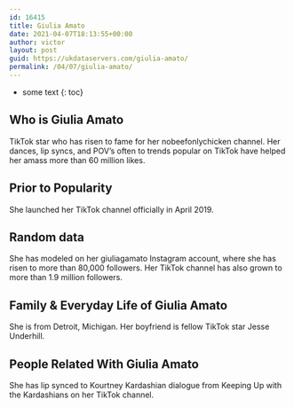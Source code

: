 ```yaml
---
id: 16415
title: Giulia Amato
date: 2021-04-07T18:13:55+00:00
author: victor
layout: post
guid: https://ukdataservers.com/giulia-amato/
permalink: /04/07/giulia-amato/
---
```


* some text
{: toc}


## Who is Giulia Amato



TikTok star who has risen to fame for her nobeefonlychicken channel. Her dances, lip syncs, and POV&#8217;s often to trends popular on TikTok have helped her amass more than 60 million likes.

                
                
                
## Prior to Popularity



She launched her TikTok channel officially in April 2019.

                
                
                
## Random data



She has modeled on her giuliagamato Instagram account, where she has risen to more than 80,000 followers. Her TikTok channel has also grown to more than 1.9 million followers. 

                
                
                
## Family & Everyday Life of Giulia Amato



She is from Detroit, Michigan. Her boyfriend is fellow TikTok star Jesse Underhill.

                
                
                
## People Related With Giulia Amato



She has lip synced to Kourtney Kardashian dialogue from Keeping Up with the Kardashians on her TikTok channel. 

                
              
            
          
          
          